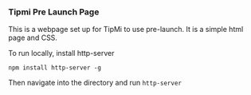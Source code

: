 ### Tipmi Pre Launch Page

This is a webpage set up for TipMi to use pre-launch. It is a simple html page and CSS.

To run locally, install http-server

`npm install http-server -g`

Then navigate into the directory and run `http-server`
